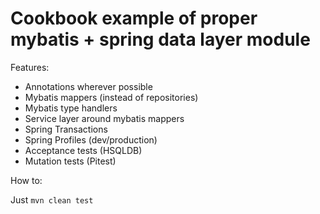 # Cookbook example of proper mybatis + spring data layer module

Features:

 * Annotations wherever possible
 * Mybatis mappers (instead of repositories)
 * Mybatis type handlers
 * Service layer around mybatis mappers
 * Spring Transactions
 * Spring Profiles (dev/production)
 * Acceptance tests (HSQLDB)
 * Mutation tests (Pitest)

How to:

Just ```mvn clean test```
